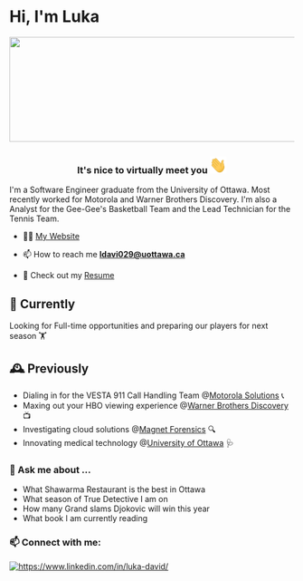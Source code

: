<h1 align="left">Hi, I'm Luka </h1>

<img src="https://github.com/LukaDavid04/LukaDavid04/blob/main/pixels.gif" width="850px" height="185px" />

<h3 align="center">It's nice to virtually meet you <img src="https://github.com/LukaDavid04/LukaDavid04/blob/main/wave.gif" width="30px" height="30px" /></h3>

I'm a Software Engineer graduate from the University of Ottawa. Most recently worked for Motorola and Warner Brothers Discovery. I'm also a Analyst for the Gee-Gee's Basketball Team and the Lead Technician for the Tennis Team.

- 👨‍💻 [My Website](https://lukadavid04.github.io/)

- 📫 How to reach me **ldavi029@uottawa.ca**

- 📄 Check out my [Resume](https://drive.google.com/file/d/1PwBjMBwHCBl9_TpLO8qIkCXAkycQPPa5/view)

## 🔭 Currently

Looking for Full-time opportunities and preparing our players for next season 🏋️

## 🕰️ Previously

- Dialing in for the VESTA 911 Call Handling Team @[Motorola Solutions](https://www.motorolasolutions.com/en_us/products/command-center-software/public-safety-software/ng9-1-1-call-management/vesta.html) 📞
- Maxing out your HBO viewing experience @[Warner Brothers Discovery](https://wbd.com/) 📺
- Investigating cloud solutions @[Magnet Forensics](https://www.magnetforensics.com/) 🔍
- Innovating medical technology @[University of Ottawa](https://www.uottawa.ca/en) 🩺

### 🙈 Ask me about ...

- What Shawarma Restaurant is the best in Ottawa
- What season of True Detective I am on
- How many Grand slams Djokovic will win this year
- What book I am currently reading

### 📫 Connect with me:

<p align="left">
<a href="https://www.linkedin.com/in/luka-david/" target="blank"><img align="center" src="https://raw.githubusercontent.com/rahuldkjain/github-profile-readme-generator/master/src/images/icons/Social/linked-in-alt.svg" alt="https://www.linkedin.com/in/luka-david/" height="30" width="40" /></a>
</p>
